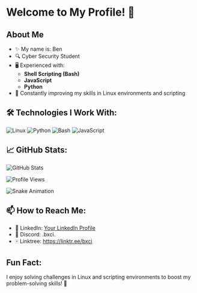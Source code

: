 # Welcome to My Profile! 👋

## About Me
- ✨ My name is: Ben
- 🔍 Cyber Security Student   
- 🖥️ Experienced with:
  - **Shell Scripting (Bash)**
  - **JavaScript**
  - **Python**
- 🌱 Constantly improving my skills in Linux environments and scripting  

## 🛠️ Technologies I Work With:
<p align="left">
  <img src="https://img.shields.io/badge/Linux-FCC624?style=for-the-badge&logo=linux&logoColor=black" alt="Linux" />
  <img src="https://img.shields.io/badge/Python-3776AB?style=for-the-badge&logo=python&logoColor=white" alt="Python" />
  <img src="https://img.shields.io/badge/Bash-4EAA25?style=for-the-badge&logo=gnu-bash&logoColor=white" alt="Bash" />
  <img src="https://img.shields.io/badge/JavaScript-F7DF1E?style=for-the-badge&logo=javascript&logoColor=black" alt="JavaScript" />
</p>

## 📈 GitHub Stats:
![GitHub Stats](https://github-readme-stats.vercel.app/api?username=Bxci&show_icons=true&theme=radical)

![Profile Views](https://visitor-badge.laobi.icu/badge?page_id=Bxci.Bxci)

![Snake Animation](https://github.com/Bxci/Bxci/blob/output/github-contribution-grid-snake.svg)


## 📫 How to Reach Me:
- 💬 LinkedIn: [Your LinkedIn Profile](https://www.linkedin.com/in/bxci/)
- 🔗 Discord: .bxci.
- 🀄 Linktree: https://linktr.ee/bxci

## Fun Fact:
I enjoy solving challenges in Linux and scripting environments to boost my problem-solving skills! 🚀
